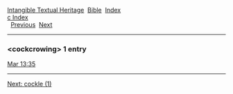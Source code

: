 [Intangible Textual Heritage](../../index)  [Bible](../index) 
[Index](index)   
[c Index](_c_)  
  [Previous](c02283)  [Next](c02285) 

------------------------------------------------------------------------

### &lt;cockcrowing&gt; 1 entry

[Mar 13:35](../kjv/mar013.htm#035)  

------------------------------------------------------------------------

[Next: cockle (1)](c02285)
